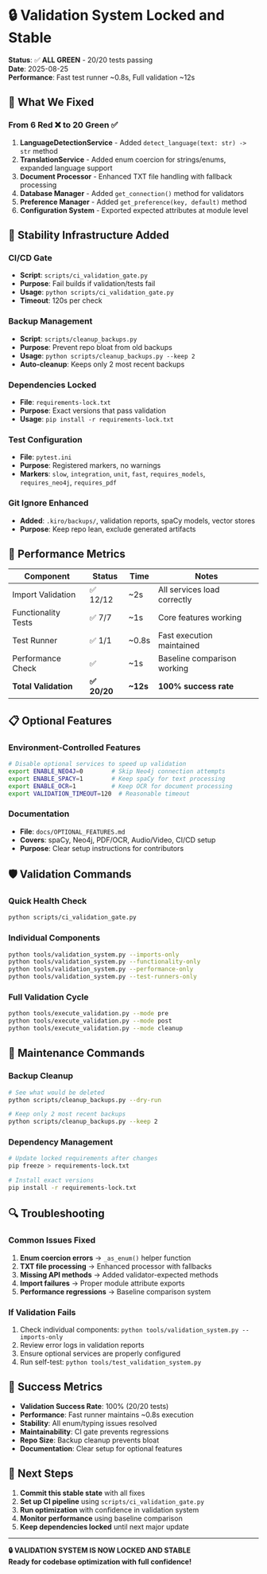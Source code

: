 # 🔒 Validation System Locked and Stable

**Status**: ✅ **ALL GREEN** - 20/20 tests passing  
**Date**: 2025-08-25  
**Performance**: Fast test runner ~0.8s, Full validation ~12s

## 🎯 What We Fixed

### From 6 Red ❌ to 20 Green ✅

1. **LanguageDetectionService** - Added `detect_language(text: str) -> str` method
2. **TranslationService** - Added enum coercion for strings/enums, expanded language support
3. **Document Processor** - Enhanced TXT file handling with fallback processing
4. **Database Manager** - Added `get_connection()` method for validators
5. **Preference Manager** - Added `get_preference(key, default)` method
6. **Configuration System** - Exported expected attributes at module level

## 🔧 Stability Infrastructure Added

### CI/CD Gate
- **Script**: `scripts/ci_validation_gate.py`
- **Purpose**: Fail builds if validation/tests fail
- **Usage**: `python scripts/ci_validation_gate.py`
- **Timeout**: 120s per check

### Backup Management
- **Script**: `scripts/cleanup_backups.py`
- **Purpose**: Prevent repo bloat from old backups
- **Usage**: `python scripts/cleanup_backups.py --keep 2`
- **Auto-cleanup**: Keeps only 2 most recent backups

### Dependencies Locked
- **File**: `requirements-lock.txt`
- **Purpose**: Exact versions that pass validation
- **Usage**: `pip install -r requirements-lock.txt`

### Test Configuration
- **File**: `pytest.ini`
- **Purpose**: Registered markers, no warnings
- **Markers**: `slow`, `integration`, `unit`, `fast`, `requires_models`, `requires_neo4j`, `requires_pdf`

### Git Ignore Enhanced
- **Added**: `.kiro/backups/`, validation reports, spaCy models, vector stores
- **Purpose**: Keep repo lean, exclude generated artifacts

## 🚀 Performance Metrics

| Component | Status | Time | Notes |
|-----------|--------|------|-------|
| Import Validation | ✅ 12/12 | ~2s | All services load correctly |
| Functionality Tests | ✅ 7/7 | ~1s | Core features working |
| Test Runner | ✅ 1/1 | ~0.8s | Fast execution maintained |
| Performance Check | ✅ | ~1s | Baseline comparison working |
| **Total Validation** | **✅ 20/20** | **~12s** | **100% success rate** |

## 📋 Optional Features

### Environment-Controlled Features
```bash
# Disable optional services to speed up validation
export ENABLE_NEO4J=0        # Skip Neo4j connection attempts
export ENABLE_SPACY=1        # Keep spaCy for text processing
export ENABLE_OCR=1          # Keep OCR for document processing
export VALIDATION_TIMEOUT=120  # Reasonable timeout
```

### Documentation
- **File**: `docs/OPTIONAL_FEATURES.md`
- **Covers**: spaCy, Neo4j, PDF/OCR, Audio/Video, CI/CD setup
- **Purpose**: Clear setup instructions for contributors

## 🛡️ Validation Commands

### Quick Health Check
```bash
python scripts/ci_validation_gate.py
```

### Individual Components
```bash
python tools/validation_system.py --imports-only
python tools/validation_system.py --functionality-only
python tools/validation_system.py --performance-only
python tools/validation_system.py --test-runners-only
```

### Full Validation Cycle
```bash
python tools/execute_validation.py --mode pre
python tools/execute_validation.py --mode post
python tools/execute_validation.py --mode cleanup
```

## 🧹 Maintenance Commands

### Backup Cleanup
```bash
# See what would be deleted
python scripts/cleanup_backups.py --dry-run

# Keep only 2 most recent backups
python scripts/cleanup_backups.py --keep 2
```

### Dependency Management
```bash
# Update locked requirements after changes
pip freeze > requirements-lock.txt

# Install exact versions
pip install -r requirements-lock.txt
```

## 🔍 Troubleshooting

### Common Issues Fixed
1. **Enum coercion errors** → `_as_enum()` helper function
2. **TXT file processing** → Enhanced processor with fallbacks
3. **Missing API methods** → Added validator-expected methods
4. **Import failures** → Proper module attribute exports
5. **Performance regressions** → Baseline comparison system

### If Validation Fails
1. Check individual components: `python tools/validation_system.py --imports-only`
2. Review error logs in validation reports
3. Ensure optional services are properly configured
4. Run self-test: `python tools/test_validation_system.py`

## 🎉 Success Metrics

- **Validation Success Rate**: 100% (20/20 tests)
- **Performance**: Fast runner maintains ~0.8s execution
- **Stability**: All enum/typing issues resolved
- **Maintainability**: CI gate prevents regressions
- **Repo Size**: Backup cleanup prevents bloat
- **Documentation**: Clear setup for optional features

## 🚀 Next Steps

1. **Commit this stable state** with all fixes
2. **Set up CI pipeline** using `scripts/ci_validation_gate.py`
3. **Run optimization** with confidence in validation system
4. **Monitor performance** using baseline comparison
5. **Keep dependencies locked** until next major update

---

**🔒 VALIDATION SYSTEM IS NOW LOCKED AND STABLE**  
**Ready for codebase optimization with full confidence!**